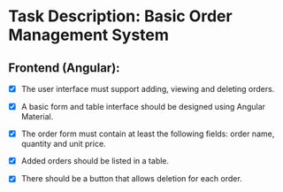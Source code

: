 # Task Description: Basic Order Management System
## Frontend (Angular):

- [X] The user interface must support adding, viewing and deleting orders.
- [X] A basic form and table interface should be designed using Angular Material.
- [X] The order form must contain at least the following fields: order name, quantity and unit price.
- [X] Added orders should be listed in a table.
- [X] There should be a button that allows deletion for each order.







